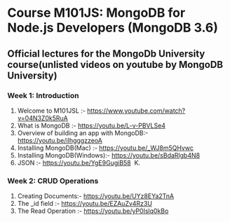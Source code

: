 # Course M101JS: MongoDB for Node.js Developers (MongoDB 3.6)



## Official lectures for the MongoDb University course(unlisted videos on youtube by MongoDB University)

### Week 1: Introduction
1) Welcome to M101JSL :- https://www.youtube.com/watch?v=04N3Z0k5RuA
2) What is MongoDB :- https://youtu.be/L-v-PBVLSe4
3) Overview of building an app with MongoDB:- https://youtu.be/iIhgggzzeoA
4) Installing MongoDB(Mac) :- https://youtu.be/_WJ8m5QHvwc
5) Installing MongoDB(Windows):- https://youtu.be/sBdaRlgb4N8
6) JSON :- https://youtu.be/YgE9GugiB58
  K.

### Week 2: CRUD Operations
1) Creating Documents:- https://youtu.be/UYz8EYa2TnA
2) The _id field :- https://youtu.be/EZAuZv4Rz3U
3) The Read Operation :- https://youtu.be/yP0Islq0kBo
